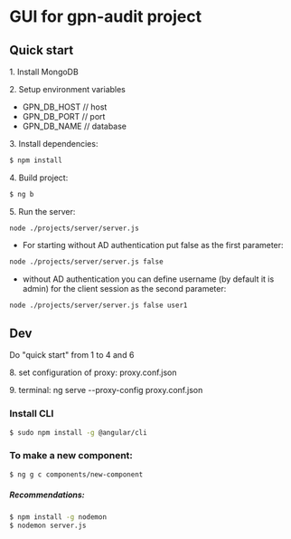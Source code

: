# GUI for gpn-audit project

## Quick start

1\. Install MongoDB

2\. Setup environment variables

- GPN_DB_HOST // host
- GPN_DB_PORT // port
- GPN_DB_NAME // database

3\. Install dependencies:

```bash
$ npm install
```

4\. Build project:

```bash
$ ng b
```

5\. Run the server:

```
node ./projects/server/server.js
```

- For starting without AD authentication put false as the first parameter:

```bash
node ./projects/server/server.js false
```

- without AD authentication you can define username (by default it is admin) for the client session as the second parameter:

```bash
node ./projects/server/server.js false user1
```

## Dev

Do "quick start" from 1 to 4 and 6

8\. set configuration of proxy: proxy.conf.json

9\. terminal: ng serve --proxy-config proxy.conf.json

### Install CLI

```bash
$ sudo npm install -g @angular/cli
```

### To make a new component:

```bash
$ ng g c components/new-component
```

##### Recommendations:

```bash
$ npm install -g nodemon
$ nodemon server.js
```
